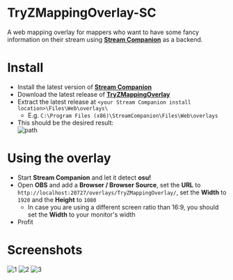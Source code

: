 # TryZMappingOverlay-SC
A web mapping overlay for mappers who want to have some fancy information on their stream using **[Stream Companion](https://github.com/Piotrekol/StreamCompanion)** as a backend.

# Install
- Install the latest version of **[Stream Companion](https://github.com/Piotrekol/StreamCompanion/releases)**
- Download the latest release of **[TryZMappingOverlay](https://github.com/FukutoTojido/TryZMappingOverlay-SC/releases/)**
- Extract the latest release at `<your Stream Companion install location>\Files\Web\overlays\`
  - E.g. `C:\Program Files (x86)\StreamCompanion\Files\Web\overlays`
- This should be the desired result:<br>
![path](https://i.imgur.com/VnvxyQf.png)

# Using the overlay
- Start **Stream Companion** and let it detect **osu!**
- Open **OBS** and add a **Browser / Browser Source**, set the **URL** to `http://localhost:20727/overlays/TryZMappingOverlay/`, set the **Width** to `1920` and the **Height** to `1080`
  - In case you are using a different screen ratio than 16:9, you should set the **Width** to your monitor's width
- Profit

# Screenshots
![1](https://i.imgur.com/Ur3cRTW.jpeg)
![2](https://i.imgur.com/TIz83LP.jpeg)
![3](https://i.imgur.com/XcFOUg1.jpeg)
